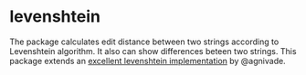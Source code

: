 # levenshtein

The package calculates edit distance between two strings according to
Levenshtein algorithm. It also can show differences beteen two strings. This
package extends an [excellent levenshtein
implementation](https://github.com/agnivade/levenshtein) by @agnivade.
